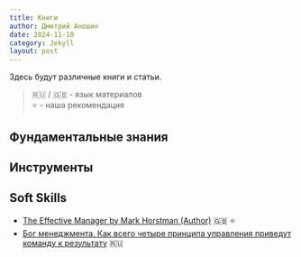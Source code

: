 ```yaml
---
title: Книги
author: Дмитрий Аношин
date: 2024-11-10
category: Jekyll
layout: post
---
```


Здесь будут различные книги и статьи.

> 🇷🇺 / 🇬🇧 - язык материалов       
> ⭐ - наша рекомендация


## Фундаментальные знания


## Инструменты


## Soft Skills

- [The Effective Manager by Mark Horstman (Author)](https://www.manager-tools.com/products/effective-manager-book-second-edition) 🇬🇧 ⭐
- [Бог менеджмента. Как всего четыре принципа управления приведут команду к результату](https://www.litres.ru/book/mark-horstman-188152/upravlyay-kak-bog-menedzhmenta-instrumenty-vydauscheg-43159818/chitat-onlayn/) 🇷🇺